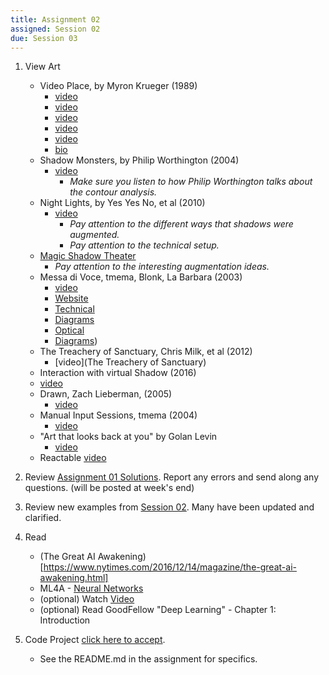 ```yaml
---
title: Assignment 02
assigned: Session 02
due: Session 03
---
```


1. View Art
    - Video Place, by Myron Krueger (1989)
        - [video](https://www.youtube.com/watch?v=dqZyZrN3Pl0)
        - [video](https://www.youtube.com/watch?v=dmmxVA5xhuo)
        - [video](https://youtu.be/d4DUIeXSEpk)
        - [video](https://vimeo.com/15136354)
        - [video](https://www.youtube.com/watch?v=VdrujesfIBQ)
        - [bio](http://thedigitalage.pbworks.com/w/page/22039083/Myron%20Krueger)
    - Shadow Monsters, by Philip Worthington (2004)
        - [video](https://www.youtube.com/embed/XNHv6VryB8o)
            - _Make sure you listen to how Philip Worthington talks about the contour analysis._
    - Night Lights, by Yes Yes No, et al (2010)
        - [video](http://www.yesyesno.com/night-lights/)
            - _Pay attention to the different ways that shadows were augmented._
            - _Pay attention to the technical setup._
    - [Magic Shadow Theater](https://www.youtube.com/watch?v=0177x_ajmuU)
        - _Pay attention to the interesting augmentation ideas._
    - Messa di Voce, tmema, Blonk, La Barbara (2003)
        - [video](https://www.youtube.com/watch?v=STRMcmj-gHc)
        - [Website](http://www.tmema.org/messa/messa.html)
        - [Technical](http://www.tmema.org/messa/technical.html)
        - [Diagrams](http://www.tmema.org/messa/diagrams/)
        - [Optical](http://www.tmema.org/messa/diagrams/old/concert_2_screen/messa_optical_configurations.pdf)
        - [Diagrams](http://www.tmema.org/messa/diagrams/more_messa_diagram_2005.pdf))
    - The Treachery of Sanctuary, Chris Milk, et al (2012)
        - [video](The Treachery of Sanctuary)
    - Interaction with virtual Shadow (2016)
    - [video](https://www.youtube.com/watch?v=dEMOszUYZnw)
    - Drawn, Zach Lieberman, (2005)
      - [video](https://www.youtube.com/watch?v=rHTttiliLz8)
    - Manual Input Sessions, tmema (2004)
      - [video](https://www.youtube.com/watch?v=3paLKLZbRY4)
    - "Art that looks back at you" by Golan Levin
      - [video](https://www.youtube.com/watch?v=1G0MzlfMPuM)
    - Reactable [video](https://www.youtube.com/watch?v=MPG-LYoW27E)

1.  Review [Assignment 01 Solutions](https://github.com/SAIC-ARTTECH-3039-5039/Assignment_01). Report any errors and send along any questions. (will be posted at week's end)

2.  Review new examples from [Session 02](https://github.com/SAIC-ATS/ARTTECH-3039/tree/master/Session_02). Many have been updated and clarified.

3.  Read
    -   (The Great AI Awakening)[https://www.nytimes.com/2016/12/14/magazine/the-great-ai-awakening.html]
    -   ML4A - [Neural Networks](https://ml4a.github.io/ml4a/neural_networks/)
    -   (optional) Watch [Video](https://www.nytimes.com/2018/02/12/technology/artificial-intelligence-new-work-summit.html)
    -   (optional) Read GoodFellow "Deep Learning" - Chapter 1: Introduction
4.  Code Project [click here to accept](https://classroom.github.com/a/PxYVDzW7).
    - See the README.md in the assignment for specifics.
